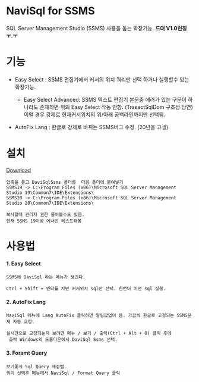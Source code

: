 # NaviSql for SSMS
SQL Server Management Studio (SSMS) 사용을 돕는 확장기능. **드뎌 V1.0런칭 ㅜ.ㅜ**


# 기능
- Easy Select : SSMS 편집기에서 커서의 위치 쿼리만 선택 하거나 실행할수 있는 확장기능.                  
                    
    - Easy Select Advanced: SSMS 텍스트 편집기 본문중 에러가 있는 구문이 하나라도 존재하면 위의 Easy Select 작동 안함.
                    (TrasactSqlDom 구조상 당연)
                    이럴 경우 강제로 현재커서위치의 위/아래 공백라인까지만 선택됨.
                    
- AutoFix Lang : 한글로 강제로 바뀌는 SSMS버그 수정. (20년을 고생)

# 설치
[Download](https://github.com/grimhang/NaviSqlSsms/releases/download/V1.1/NaviSqlSsms_V1.1.zip)
           
    압축을 풀고 DaviSqlSsms 폴더를  다음 폴더에 붙여넣기  
    SSMS19 -> C:\Program Files (x86)\Microsoft SQL Server Management Studio 19\Common7\IDE\Extensions\  
	SSMS20 -> C:\Program Files (x86)\Microsoft SQL Server Management Studio 20\Common7\IDE\Extensions\  

    복사할때 관리자 권한 물어볼수도 있음.  
    현재 SSMS 19이상 에서만 테스트해봄


# 사용법

#### 1. Easy Select
    SSMS에 DaviSql 라는 메뉴가 생긴다.  

    Ctrl + Shift + 엔터를 치면 커서위치 sql만 선택. 한번더 치면 sql 실행.

#### 2. AutoFix Lang
    NaviSql 메뉴에 Lang AutoFix 클릭하면 알림팝업이 뜸. 가끔씩 한글로 고정되는 SSMS문제 자동 교정.  

    실시간으로 교정되는지 보려면 메뉴 / 보기 / 출력(Ctrl + Alt + O) 클릭 후에  
     출력 Windows의 드롭다운에서 DaviSql Ssms 선택.

#### 3. Foramt Query
    보기좋게 Sql Query 재정렬.   
    쿼리 선택후 메뉴에서 NaviSql / Format Query 클릭

    
